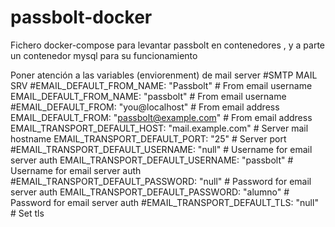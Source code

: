 # passbolt-docker

Fichero docker-compose para levantar passbolt en contenedores , y a parte un contenedor mysql para su funcionamiento

Poner atención a las variables (enviorenment) de mail server
      #SMTP MAIL SRV
      #EMAIL_DEFAULT_FROM_NAME: "Passbolt"  # From email username
      EMAIL_DEFAULT_FROM_NAME: "passbolt"  # From email username
      #EMAIL_DEFAULT_FROM: "you@localhost"  # From email address
      EMAIL_DEFAULT_FROM: "passbolt@example.com"  # From email address
      EMAIL_TRANSPORT_DEFAULT_HOST: "mail.example.com"  # Server mail hostname
      EMAIL_TRANSPORT_DEFAULT_PORT: "25"  # Server port
      #EMAIL_TRANSPORT_DEFAULT_USERNAME: "null"  # Username for email server auth
      EMAIL_TRANSPORT_DEFAULT_USERNAME: "passbolt"  # Username for email server auth
      #EMAIL_TRANSPORT_DEFAULT_PASSWORD: "null"  # Password for email server auth
      EMAIL_TRANSPORT_DEFAULT_PASSWORD: "alumno"  # Password for email server auth
      #EMAIL_TRANSPORT_DEFAULT_TLS: "null"  # Set tls